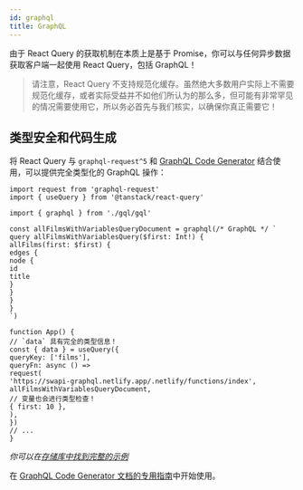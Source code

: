 ```yaml
---
id: graphql
title: GraphQL
---
```


由于 React Query 的获取机制在本质上是基于 Promise，你可以与任何异步数据获取客户端一起使用 React Query，包括 GraphQL！

> 请注意，React Query 不支持规范化缓存。虽然绝大多数用户实际上不需要规范化缓存，或者实际受益并不如他们所认为的那么多，但可能有非常罕见的情况需要使用它，所以务必首先与我们核实，以确保你真正需要它！

[//]: # 'Codegen'

## 类型安全和代码生成

将 React Query 与 `graphql-request^5` 和 [GraphQL Code Generator](https://graphql-code-generator.com/) 结合使用，可以提供完全类型化的 GraphQL 操作：

```tsx
import request from 'graphql-request'
import { useQuery } from '@tanstack/react-query'

import { graphql } from './gql/gql'

const allFilmsWithVariablesQueryDocument = graphql(/* GraphQL */ `
query allFilmsWithVariablesQuery($first: Int!) {
allFilms(first: $first) {
edges {
node {
id
title
}
}
}
}
`)

function App() {
// `data` 具有完全的类型信息！
const { data } = useQuery({
queryKey: ['films'],
queryFn: async () =>
request(
'https://swapi-graphql.netlify.app/.netlify/functions/index',
allFilmsWithVariablesQueryDocument,
// 变量也会进行类型检查！
{ first: 10 },
),
})
// ...
}
```

_你可以在[存储库中找到完整的示例](https://github.com/dotansimha/graphql-code-generator/tree/7c25c4eeb77f88677fd79da557b7b5326e3f3950/examples/front-end/react/tanstack-react-query)_

在 [GraphQL Code Generator 文档的专用指南](https://www.the-guild.dev/graphql/codegen/docs/guides/react-vue)中开始使用。

[//]: # 'Codegen'
